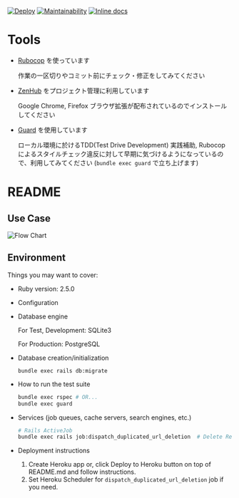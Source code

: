 [![Deploy](https://www.herokucdn.com/deploy/button.svg)](https://heroku.com/deploy)
[![Maintainability](https://api.codeclimate.com/v1/badges/c875e377c9de27da5699/maintainability)](https://codeclimate.com/github/gouf/url_mind/maintainability)
[![Inline docs](http://inch-ci.org/github/gouf/url_mind.svg?branch=develop)](http://inch-ci.org/github/gouf/url_mind)

# Tools

* [Rubocop](https://github.com/bbatsov/rubocop) を使っています

  作業の一区切りやコミット前にチェック・修正をしてみてください

* [ZenHub](https://www.zenhub.com/) をプロジェクト管理に利用しています

  Google Chrome, Firefox ブラウザ拡張が配布されているのでインストールしてください

* [Guard](https://github.com/guard/guard) を使用しています

  ローカル環境に於けるTDD(Test Drive Development) 実践補助, Rubocop によるスタイルチェック違反に対して早期に気づけるようになっているので、利用してみてください (`bundle exec guard` で立ち上げます)

# README

## Use Case

![Flow Chart](https://i.gyazo.com/c00f451eaf66ba9e66aa1ae2209e4c75.png)

## Environment

Things you may want to cover:

* Ruby version: 2.5.0

* Configuration

* Database engine

  For Test, Development: SQLite3

  For Production: PostgreSQL

* Database creation/initialization

  ```
  bundle exec rails db:migrate
  ```

* How to run the test suite

  ```sh
  bundle exec rspec # OR...
  bundle exec guard
  ```
* Services (job queues, cache servers, search engines, etc.)

  ```sh
  # Rails ActiveJob
  bundle exec rails job:dispatch_duplicated_url_deletion  # Delete ReadLater record that duplicate URL
  ```
* Deployment instructions

  1. Create Heroku app or, click Deploy to Heroku button on top of README.md and follow instructions.
  2. Set Heroku Scheduler for `dispatch_duplicated_url_deletion` job if you need.
